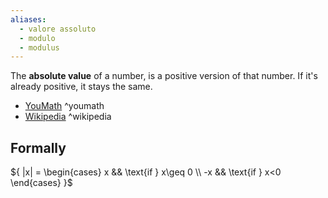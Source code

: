 ```yaml
---
aliases:
  - valore assoluto
  - modulo
  - modulus
---
```

The **absolute value** of a number, is a positive version of that number.
If it's already positive, it stays the same.

- [YouMath](https://www.youmath.it/lezioni/algebra-elementare/disequazioni/422-disequazioni-con-valori-assoluti.html) ^youmath
- [Wikipedia](https://en.wikipedia.org/wiki/Absolute_value) ^wikipedia

## Formally

${ |x| = \begin{cases} x && \text{if } x\geq 0 \\ -x && \text{if } x<0 \end{cases} }$

